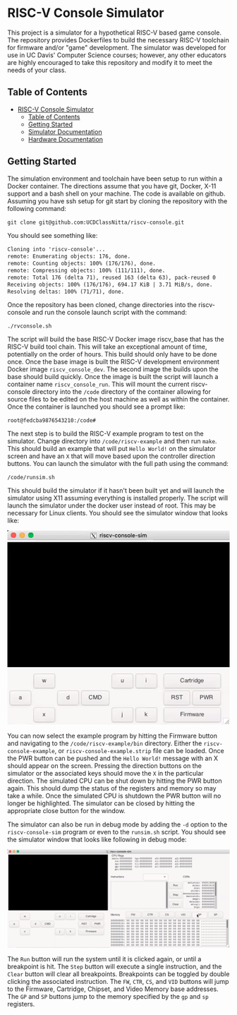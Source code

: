 
# RISC-V Console Simulator

This project is a simulator for a hypothetical RISC-V based game console. The repository provides Dockerfiles to build the necessary RISC-V toolchain for firmware and/or "game" development. The simulator was developed for use in UC Davis' Computer Science courses; however, any other educators are highly encouraged to take this repository and modify it to meet the needs of your class.

## Table of Contents

* [RISC-V Console Simulator](#risc-v-console-simulator)
    * [Table of Contents](#table-of-contents)
    * [Getting Started](#getting-started)
    * [Simulator Documentation](docs/simulator.md)
    * [Hardware Documentation](docs/hardware.md)

## Getting Started
The simulation environment and toolchain have been setup to run within a Docker container. The directions assume that you have git, Docker, X-11 support and a bash shell on your machine. The code is available on github. Assuming you have ssh setup for git start by cloning the repository with the following command:
```
git clone git@github.com:UCDClassNitta/riscv-console.git
```
You should see something like:
```
Cloning into 'riscv-console'...
remote: Enumerating objects: 176, done.
remote: Counting objects: 100% (176/176), done.
remote: Compressing objects: 100% (111/111), done.
remote: Total 176 (delta 71), reused 163 (delta 63), pack-reused 0
Receiving objects: 100% (176/176), 694.17 KiB | 3.71 MiB/s, done.
Resolving deltas: 100% (71/71), done.
```
Once the repository has been cloned, change directories into the riscv-console and run the console launch script with the command:
```
./rvconsole.sh
```
The script will build the base RISC-V Docker image riscv_base that has the RISC-V build tool chain. This will take an exceptional amount of time, potentially on the order of hours. This build should only have to be done once. Once the base image is built the RISC-V development environment Docker image `riscv_console_dev`. The second image the builds upon the base should build quickly. Once the image is built the script will launch a container name `riscv_console_run`. This will mount the current riscv-console directory into the `/code` directory of the container allowing for source files to be edited on the host machine as well as within the container. Once the container is launched you should see a prompt like:
```
root@fedcba9876543210:/code#
```
The next step is to build the RISC-V example program to test on the simulator. Change directory into `/code/riscv-example` and then run `make`. This should build an example that will put `Hello World!` on the simulator screen and have an `X` that will move based upon the controller direction buttons. You can launch the simulator with the full path using the command:
```
/code/runsim.sh
```
This should build the simulator if it hasn't been built yet and will launch the simulator using X11 assuming everything is installed properly. The script will launch the simulator under the docker user instead of root. This may be necessary for Linux clients. You should see the simulator window that looks like: 

![](docs/img/console-screenshot.png)

You can now select the example program by hitting the Firmware button and navigating to the `/code/riscv-example/bin` directory. Either the `riscv-console-example`, or `riscv-console-example.strip` file can be loaded. Once the PWR button can be pushed and the `Hello World!` message with an X should appear on the screen. Pressing the direction buttons on the simulator or the associated keys should move the `X` in the particular direction. The simulated CPU can be shut down by hitting the PWR button again. This should dump the status of the registers and memory so may take a while. Once the simulated CPU is shutdown the PWR button will no longer be highlighted. The simulator can be closed by hitting the appropriate close button for the window.

The simulator can also be run in debug mode by adding the `-d` option to the `riscv-console-sim` program or even to the `runsim.sh` script. You should see the simulator window that looks like following in debug mode: 

![](docs/img/console-screenshot-debug.png)

The `Run` button will run the system until it is clicked again, or until a breakpoint is hit. The `Step` button will execute a single instruction, and the `Clear` button will clear all breakpoints. Breakpoints can be toggled by double clicking the associated instruction. The `FW`, `CTR`, `CS`, and `VID` buttons will jump to the Firmware, Cartridge, Chipset, and Video Memory base addresses. The `GP` and `SP` buttons jump to the memory specified by the `gp` and `sp` registers.

